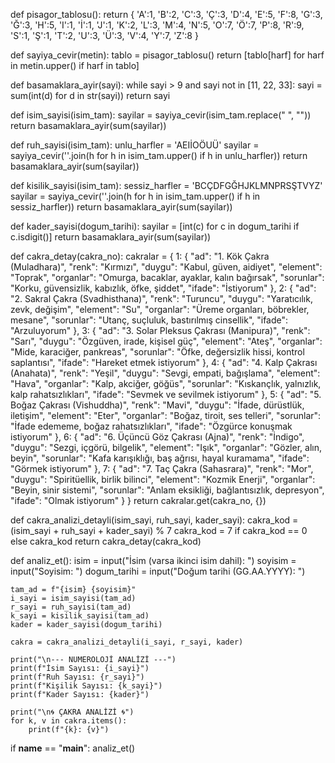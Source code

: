def pisagor_tablosu():
    return {
        'A':1, 'B':2, 'C':3, 'Ç':3, 'D':4, 'E':5, 'F':8,
        'G':3, 'Ğ':3, 'H':5, 'I':1, 'İ':1, 'J':1, 'K':2,
        'L':3, 'M':4, 'N':5, 'O':7, 'Ö':7, 'P':8, 'R':9,
        'S':1, 'Ş':1, 'T':2, 'U':3, 'Ü':3, 'V':4, 'Y':7, 'Z':8
    }

def sayiya_cevir(metin):
    tablo = pisagor_tablosu()
    return [tablo[harf] for harf in metin.upper() if harf in tablo]

def basamaklara_ayir(sayi):
    while sayi > 9 and sayi not in [11, 22, 33]:
        sayi = sum(int(d) for d in str(sayi))
    return sayi

def isim_sayisi(isim_tam):
    sayilar = sayiya_cevir(isim_tam.replace(" ", ""))
    return basamaklara_ayir(sum(sayilar))

def ruh_sayisi(isim_tam):
    unlu_harfler = 'AEIİOÖUÜ'
    sayilar = sayiya_cevir(''.join(h for h in isim_tam.upper() if h in unlu_harfler))
    return basamaklara_ayir(sum(sayilar))

def kisilik_sayisi(isim_tam):
    sessiz_harfler = 'BCÇDFGĞHJKLMNPRSŞTVYZ'
    sayilar = sayiya_cevir(''.join(h for h in isim_tam.upper() if h in sessiz_harfler))
    return basamaklara_ayir(sum(sayilar))

def kader_sayisi(dogum_tarihi):
    sayilar = [int(c) for c in dogum_tarihi if c.isdigit()]
    return basamaklara_ayir(sum(sayilar))

def cakra_detay(cakra_no):
    cakralar = {
        1: {
            "ad": "1. Kök Çakra (Muladhara)",
            "renk": "Kırmızı",
            "duygu": "Kabul, güven, aidiyet",
            "element": "Toprak",
            "organlar": "Omurga, bacaklar, ayaklar, kalın bağırsak",
            "sorunlar": "Korku, güvensizlik, kabızlık, öfke, şiddet",
            "ifade": "İstiyorum"
        },
        2: {
            "ad": "2. Sakral Çakra (Svadhisthana)",
            "renk": "Turuncu",
            "duygu": "Yaratıcılık, zevk, değişim",
            "element": "Su",
            "organlar": "Üreme organları, böbrekler, mesane",
            "sorunlar": "Utanç, suçluluk, bastırılmış cinsellik",
            "ifade": "Arzuluyorum"
        },
        3: {
            "ad": "3. Solar Pleksus Çakrası (Manipura)",
            "renk": "Sarı",
            "duygu": "Özgüven, irade, kişisel güç",
            "element": "Ateş",
            "organlar": "Mide, karaciğer, pankreas",
            "sorunlar": "Öfke, değersizlik hissi, kontrol saplantısı",
            "ifade": "Hareket etmek istiyorum"
        },
        4: {
            "ad": "4. Kalp Çakrası (Anahata)",
            "renk": "Yeşil",
            "duygu": "Sevgi, empati, bağışlama",
            "element": "Hava",
            "organlar": "Kalp, akciğer, göğüs",
            "sorunlar": "Kıskançlık, yalnızlık, kalp rahatsızlıkları",
            "ifade": "Sevmek ve sevilmek istiyorum"
        },
        5: {
            "ad": "5. Boğaz Çakrası (Vishuddha)",
            "renk": "Mavi",
            "duygu": "İfade, dürüstlük, iletişim",
            "element": "Eter",
            "organlar": "Boğaz, tiroit, ses telleri",
            "sorunlar": "İfade edememe, boğaz rahatsızlıkları",
            "ifade": "Özgürce konuşmak istiyorum"
        },
        6: {
            "ad": "6. Üçüncü Göz Çakrası (Ajna)",
            "renk": "İndigo",
            "duygu": "Sezgi, içgörü, bilgelik",
            "element": "Işık",
            "organlar": "Gözler, alın, beyin",
            "sorunlar": "Kafa karışıklığı, baş ağrısı, hayal kuramama",
            "ifade": "Görmek istiyorum"
        },
        7: {
            "ad": "7. Taç Çakra (Sahasrara)",
            "renk": "Mor",
            "duygu": "Spiritüellik, birlik bilinci",
            "element": "Kozmik Enerji",
            "organlar": "Beyin, sinir sistemi",
            "sorunlar": "Anlam eksikliği, bağlantısızlık, depresyon",
            "ifade": "Olmak istiyorum"
        }
    }
    return cakralar.get(cakra_no, {})

def cakra_analizi_detayli(isim_sayi, ruh_sayi, kader_sayi):
    cakra_kod = (isim_sayi + ruh_sayi + kader_sayi) % 7
    cakra_kod = 7 if cakra_kod == 0 else cakra_kod
    return cakra_detay(cakra_kod)

def analiz_et():
    isim = input("İsim (varsa ikinci isim dahil): ")
    soyisim = input("Soyisim: ")
    dogum_tarihi = input("Doğum tarihi (GG.AA.YYYY): ")

    tam_ad = f"{isim} {soyisim}"
    i_sayi = isim_sayisi(tam_ad)
    r_sayi = ruh_sayisi(tam_ad)
    k_sayi = kisilik_sayisi(tam_ad)
    kader = kader_sayisi(dogum_tarihi)

    cakra = cakra_analizi_detayli(i_sayi, r_sayi, kader)

    print("\n--- NUMEROLOJİ ANALİZİ ---")
    print(f"İsim Sayısı: {i_sayi}")
    print(f"Ruh Sayısı: {r_sayi}")
    print(f"Kişilik Sayısı: {k_sayi}")
    print(f"Kader Sayısı: {kader}")

    print("\n🌀 ÇAKRA ANALİZİ 🌀")
    for k, v in cakra.items():
        print(f"{k}: {v}")

if __name__ == "__main__":
    analiz_et()
